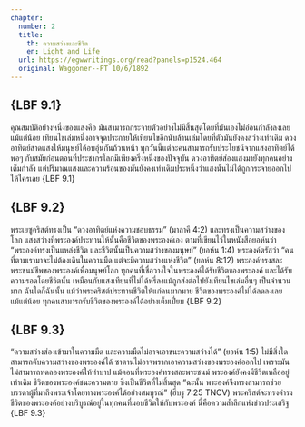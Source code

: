 ```yaml
---
chapter:
  number: 2
  title:
    th: ความสว่างและชีวิต
    en: Light and Life
  url: https://egwwritings.org/read?panels=p1524.464
  original: Waggoner--PT 10/6/1892
---
```


## {LBF 9.1}

คุณสมบัติอย่างหนึ่งของแสงคือ มันสามารถกระจายตัวอย่างไม่มีสิ้นสุดโดยที่มันเองไม่อ่อนกำลังลงเลยแม้แต่น้อย เทียนไขเล่มหนึ่งอาจจุดประกายให้เทียนไขอีกนับล้านเล่มโดยที่ตัวมันยังคงสว่างเท่าเดิม ดวงอาทิตย์สาดแสงให้มนุษย์ได้อบอุ่นกันถ้วนหน้า ทุกวันนี้แต่ละคนสามารถรับประโยชน์จากแสงอาทิตย์ได้พอๆ กับสมัยก่อนตอนที่ประชากรโลกมีเพียงครึ่งหนึ่งของปัจจุบัน ดวงอาทิตย์ส่องแสงมายังทุกคนอย่างเต็มกำลัง แต่ปริมาณแสงและความร้อนของมันยังคงเท่าเดิมประหนึ่งว่าแสงนั้นไม่ได้ถูกกระจายออกไปให้ใครเลย {LBF 9.1}

## {LBF 9.2}

พระเยซูคริสต์ทรงเป็น “ดวงอาทิตย์แห่งความชอบธรรม” (มาลาคี 4:2) และทรงเป็นความสว่างของโลก แสงสว่างที่พระองค์ประทานให้นั้นคือชีวิตของพระองค์เอง ตามที่เขียนไว้ในหนังสือยอห์นว่า “พระองค์ทรงเป็นแหล่งชีวิต และชีวิตนั้นเป็นความสว่างของมนุษย์” (ยอห์น 1:4) พระองค์ตรัสว่า “คนที่ตามเรามาจะไม่ต้องเดินในความมืด แต่จะมีความสว่างแห่งชีวิต” (ยอห์น 8:12) พระองค์ทรงสละพระชนม์ชีพของพระองค์เพื่อมนุษย์โลก ทุกคนที่เชื่อวางใจในพระองค์ได้รับชีวิตของพระองค์ และได้รับความรอดโดยชีวิตนั้น เหมือนกับแสงเทียนที่ไม่ได้หรี่ลงแม้ถูกส่งต่อไปยังเทียนไขเล่มอื่นๆ เป็นจำนวนมาก ฉันใดก็ฉันนั้น แม้ว่าพระคริสต์ประทานชีวิตให้แก่คนมากมาย ชีวิตของพระองค์ไม่ได้ลดลงเลยแม้แต่น้อย ทุกคนสามารถรับชีวิตของพระองค์ได้อย่างเต็มเปี่ยม {LBF 9.2}

## {LBF 9.3}

“ความสว่างส่องเข้ามาในความมืด และความมืดไม่อาจเอาชนะความสว่างได้” (ยอห์น 1:5) ไม่มีสิ่งใดสามารถดับความสว่างของพระองค์ได้ ซาตานไม่อาจพรากเอาความสว่างของพระองค์ออกไป เพราะมันไม่สามารถทดลองพระองค์ให้ทำบาป แม้ตอนที่พระองค์ทรงสละพระชนม์ พระองค์ยังคงมีชีวิตเหลืออยู่เท่าเดิม ชีวิตของพระองค์ชนะความตาย ซึ่งเป็นชีวิตที่ไม่สิ้นสุด “ฉะนั้น พระองค์จึงทรงสามารถช่วยบรรดาผู้ที่มาถึงพระเจ้าโดยทางพระองค์ได้อย่างสมบูรณ์” (ฮีบรู 7:25 TNCV) พระคริสต์จะทรงดำรงชีวิตของพระองค์อย่างบริบูรณ์อยู่ในทุกคนที่มอบชีวิตให้กับพระองค์ นี่คือความล้ำลึกแห่งข่าวประเสริฐ {LBF 9.3}
